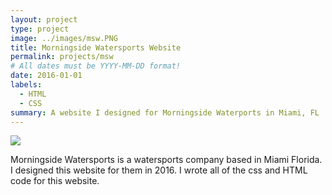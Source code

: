 ```yaml
---
layout: project
type: project
image: ../images/msw.PNG
title: Morningside Watersports Website
permalink: projects/msw
# All dates must be YYYY-MM-DD format!
date: 2016-01-01
labels:
  - HTML
  - CSS
summary: A website I designed for Morningside Waterports in Miami, FL
---
```


<img class="ui image" src="../images/msw.PNG">

Morningside Watersports is a watersports company based in Miami Florida.  I designed this website for them in 2016.  I wrote all of the css and HTML code for this website.  

